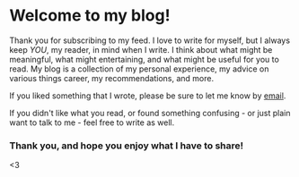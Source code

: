 # Welcome to my blog!

Thank you for subscribing to my feed. I love to write for myself, but I always keep *YOU*, my reader, in mind when I write. I think about what might be meaningful, what might entertaining, and what might be useful for you to read. My blog is a collection of my personal experience, my advice on various things career, my recommendations, and more.

If you liked something that I wrote, please be sure to let me know by [email](mailto:rajigopal@gmail.com).

If you didn't like what you read, or found something confusing - or just plain want to talk to me - feel free to write as well.

### Thank you, and hope you enjoy what I have to share!

<3
